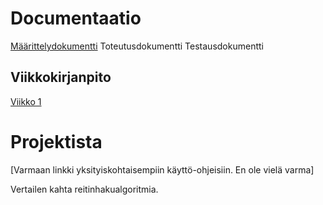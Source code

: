 # Documentaatio

[Määrittelydokumentti](/documentation/Maarittely.md)
Toteutusdokumentti
Testausdokumentti

## Viikkokirjanpito

[Viikko 1](documentation/Viikkoraportit/Viikko1.pdf)

# Projektista

[Varmaan linkki yksityiskohtaisempiin käyttö-ohjeisiin. En ole vielä varma]

Vertailen kahta reitinhakualgoritmia.